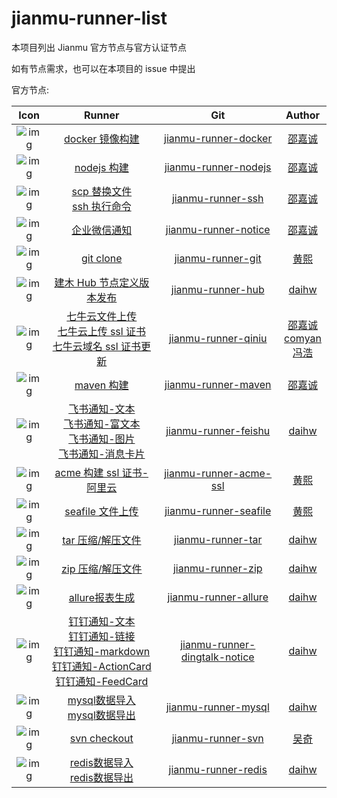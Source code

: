 # jianmu-runner-list

本项目列出 Jianmu 官方节点与官方认证节点

如有节点需求，也可以在本项目的 issue 中提出

官方节点:

|                                                                        Icon                                                                        |                                                                                                                                     Runner                                                                                                                                     |                                          Git                                          |                                                Author                                                 |
| :------------------------------------------------------------------------------------------------------------------------------------------------: | :----------------------------------------------------------------------------------------------------------------------------------------------------------------------------------------------------------------------------------------------------------------------------: | :-----------------------------------------------------------------------------------: | :---------------------------------------------------------------------------------------------------: |
| ![img](https://img.jianmu.run/node-definition/icon/FvWtndEdOK9WmEc8WCmvKLYpy2Xv?imageView2/2/w/30/h/30/interlace/1/q/100%7CroundPic/radius/!25.5p) |                                                                                                         [docker 镜像构建](https://hub.jianmu.run/_/docker_image_build)                                                                                                                                                                                              |   [jianmu-runner-docker](https://gitee.com/jianmu-runners/jianmu-runner-docker.git)                  |                                      [邵嘉诚](https://gitee.com/MKAlieZ)                                       |
| ![img](https://img.jianmu.run/node-definition/icon/FpON0edVLhS5j3Kgvs9i-rwljruu?imageView2/2/w/30/h/30/interlace/1/q/100%7CroundPic/radius/!25.5p) |                                                                                                              [nodejs 构建](https://hub.jianmu.run/_/nodejs_build)                                                                                                                                                                                                  |   [jianmu-runner-nodejs](https://gitee.com/jianmu-runners/jianmu-runner-nodejs.git)                  |                                      [邵嘉诚](https://gitee.com/MKAlieZ)                                       |
| ![img](https://img.jianmu.run/node-definition/icon/FuR2Q_RwpR-J1vBT5vQ9nhl3cRGG?imageView2/2/w/30/h/30/interlace/1/q/100%7CroundPic/radius/!25.5p) |                                                                                                              [scp 替换文件](https://hub.jianmu.run/_/scp_resouce)<br>[ssh 执行命令](https://hub.jianmu.run/_/ssh_cmd)                                                                                                                                                                                                    |      [jianmu-runner-ssh](https://gitee.com/jianmu-runners/jianmu-runner-ssh.git)                     |                                      [邵嘉诚](https://gitee.com/MKAlieZ)                                       |
| ![img](https://img.jianmu.run/node-definition/icon/Fm-mFNmB-yLjzHprqYzStHx12E0t?imageView2/2/w/30/h/30/interlace/1/q/100%7CroundPic/radius/!25.5p) |                                                                                                              [企业微信通知](https://hub.jianmu.run/_/qywx_notice)                                                                                                                                                                                                    |   [jianmu-runner-notice](https://gitee.com/jianmu-runners/jianmu-runner-notice.git)                  |                                      [邵嘉诚](https://gitee.com/MKAlieZ)                                       |
| ![img](https://img.jianmu.run/node-definition/icon/FikR5g_gILRZjr-olpMqypjhfuj3?imageView2/2/w/30/h/30/interlace/1/q/100%7CroundPic/radius/!25.5p) |                                                                                                                [git clone](https://hub.jianmu.run/_/git_clone)                                                                                                                                                                                                     |      [jianmu-runner-git](https://gitee.com/jianmu-runners/jianmu-runner-git.git)                     |                                  [黄熙](https://gitee.com/canon_xi)                                   |
| ![img](https://img.jianmu.run/node-definition/icon/FuldakfWy16et8gfoLhrhqjmrFgA?imageView2/2/w/30/h/30/interlace/1/q/100%7CroundPic/radius/!25.5p) |                                                                                                       [建木 Hub 节点定义版本发布](https://hub.jianmu.run/_/hub_publish)                                                                                                                                                                                                |      [jianmu-runner-hub](https://gitee.com/jianmu-runners/jianmu-runner-hub.git)                     |                                [daihw](https://gitee.com/generations)                                 |
| ![img](https://img.jianmu.run/node-definition/icon/FjLa8W_mgaQc6ZuZ_JccCyxY4wDr?imageView2/2/w/30/h/30/interlace/1/q/100%7CroundPic/radius/!25.5p) |                                 [七牛云文件上传](https://hub.jianmu.run/_/qiniu_upload) <br> [七牛云上传 ssl 证书](https://hub.jianmu.run/_/qiniu_ssl_upload) <br> [七牛云域名 ssl 证书更新](https://hub.jianmu.run/_/qiniu_domain_ssl_update)                                                                                                                              |    [jianmu-runner-qiniu](https://gitee.com/jianmu-runners/jianmu-runner-qiniu.git)                   | [邵嘉诚](https://gitee.com/MKAlieZ) <br> [comyan](https://gitee.com/comyan)<br>[冯浩](https://gitee.com/qbhfh) |
| ![img](https://img.jianmu.run/node-definition/icon/FjIcOhP7DXyU8LfuoqkQ96hK7itw?imageView2/2/w/30/h/30/interlace/1/q/100%7CroundPic/radius/!25.5p) |                                                                                                               [maven 构建](https://hub.jianmu.run/_/maven_build)                                                                                                                                                                                                    |    [jianmu-runner-maven](https://gitee.com/jianmu-runners/jianmu-runner-maven.git)                   |                                      [邵嘉诚](https://gitee.com/MKAlieZ)                                       |
| ![img](https://img.jianmu.run/node-definition/icon/FhaFsSZDMEklnTnzLc1qcj1IWXH5?imageView2/2/w/30/h/30/interlace/1/q/100%7CroundPic/radius/!25.5p) | [飞书通知-文本](https://hub.jianmu.run/_/feishu_notice_text) <br> [飞书通知-富文本](https://hub.jianmu.run/_/feishu_notice_post) <br>[飞书通知-图片](https://hub.jianmu.run/_/feishu_notice_image) <br>[飞书通知-消息卡片](https://hub.jianmu.run/_/feishu_notice_interactive)                                                                                                |   [jianmu-runner-feishu](https://gitee.com/jianmu-runners/jianmu-runner-feishu.git)                 |                                [daihw](https://gitee.com/generations)                                 |
| ![img](https://img.jianmu.run/node-definition/icon/FhJotcreNFwAAio6zF-d75-zuCCf?imageView2/2/w/30/h/30/interlace/1/q/100%7CroundPic/radius/!25.5p) |                                                                                                     [acme 构建 ssl 证书-阿里云](https://hub.jianmu.run/_/acme_ssl_aliyun)                                                                                                                                                                                              | [jianmu-runner-acme-ssl](https://gitee.com/jianmu-runners/jianmu-runner-acme-ssl.git)              |                                  [黄熙](https://gitee.com/canon_xi)                                   |
| ![img](https://img.jianmu.run/node-definition/icon/FjG9eU2DVdG-5eC9DUQ_juPkyie2?imageView2/2/w/30/h/30/interlace/1/q/100%7CroundPic/radius/!25.5p) |                                                                                                          [seafile 文件上传](https://hub.jianmu.run/_/seafile_upload)                                                                                                                                                                                                  |  [jianmu-runner-seafile](https://gitee.com/jianmu-runners/jianmu-runner-seafile.git)               |                                  [黄熙](https://gitee.com/canon_xi)                                   |
| ![img](https://img.jianmu.run/node-definition/icon/Fk5hx9DxszYY8DFuHeRW8TaJxPlu?imageView2/2/w/30/h/30/interlace/1/q/100%7CroundPic/radius/!25.5p) |                                                                                                             [tar 压缩/解压文件](https://hub.jianmu.run/_/pack_tar)                                                                                                                                                                                                     |      [jianmu-runner-tar](https://gitee.com/jianmu-runners/jianmu-runner-tar.git)                   |                                 [daihw](https://gitee.com/generations)                                 |
| ![img](https://img.jianmu.run/node-definition/icon/FjyC_qHh_xVe2B3Ey4Iaw-Arfebv?imageView2/2/w/30/h/30/interlace/1/q/100%7CroundPic/radius/!25.5p) |                                                                                                             [zip 压缩/解压文件](https://hub.jianmu.run/_/pack_zip)                                                                                                                                                                                                     |      [jianmu-runner-zip](https://gitee.com/jianmu-runners/jianmu-runner-zip.git)                   |                                [daihw](https://gitee.com/generations)                                 |
| ![img](https://img.jianmu.run/node-definition/icon/Fn38OYww-GzUxd6ygXGCTNo9FxtZ?imageView2/2/w/30/h/30/interlace/1/q/100%7CroundPic/radius/!25.5p) |                                                                                                             [allure报表生成](https://hub.jianmu.run/_/allure_report)                                                                                                                                                                                                  | [jianmu-runner-allure](https://gitee.com/jianmu-runners/jianmu-runner-allure.git)                  |                                [daihw](https://gitee.com/generations)                                 |
| ![img](https://img.jianmu.run/node-definition/icon/FkC51eKE7Bln2PT96aERoJZCmkfz?imageView2/2/w/30/h/30/interlace/1/q/100%7CroundPic/radius/!25.5p) | [钉钉通知-文本](https://hub.jianmu.run/_/dingtalk_notice_text) <br> [钉钉通知-链接](https://hub.jianmu.run/_/dingtalk_notice_link) <br> [钉钉通知-markdown](https://hub.jianmu.run/_/dingtalk_notice_markdown) <br> [钉钉通知-ActionCard](https://hub.jianmu.run/_/dingtalk_notice_action_card) <br> [钉钉通知-FeedCard](https://hub.jianmu.run/_/dingtalk_notice_feed_card) | [jianmu-runner-dingtalk-notice](https://gitee.com/jianmu-runners/jianmu-runner-dingtalk.git)       |                              [daihw](https://gitee.com/generations)                                   |
| ![img](https://img.jianmu.run/node-definition/icon/FkkmDW2a2RQLaivatCTK3yeC0t2k?imageView2/2/w/30/h/30/interlace/1/q/100%7CroundPic/radius/!25.5p) |                                                                                                             [mysql数据导入](https://hub.jianmu.run/_/mysql_import) <br> [mysql数据导出](https://hub.jianmu.run/_/mysql_export)                                                                                                                                         | [jianmu-runner-mysql](https://gitee.com/jianmu-runners/jianmu-runner-mysql.git)                    |                                [daihw](https://gitee.com/generations)                                 |
| ![img](https://img.jianmu.run/node-definition/icon/FjEh2QUcFpEZx1bocJfeGdmBKV4e?imageView2/2/w/30/h/30/interlace/1/q/100%7CroundPic/radius/!25.5p) |                                                                                                         [svn checkout](https://hub.jianmu.run/_/svn_checkout)                                                                                                                                                                                              |   [jianmu-runner-svn](https://gitee.com/jianmu-runners/jianmu-runner-svn.git)                  |                                      [吴奇](https://gitee.com/ImageWQ)                                       |
| ![img](https://img.jianmu.run/node-definition/icon/FinkJWhh_h20FXgPjyYZTAu1qXo1?imageView2/2/w/30/h/30/interlace/1/q/100%7CroundPic/radius/!25.5p) |                                                                                                             [redis数据导入](https://hub.jianmu.run/_/redis_import) <br> [redis数据导出](https://hub.jianmu.run/_/redis_export)                                                                                                                                         | [jianmu-runner-redis](https://gitee.com/jianmu-runners/jianmu-runner-redis.git)                    |                                [daihw](https://gitee.com/generations)                                 |
